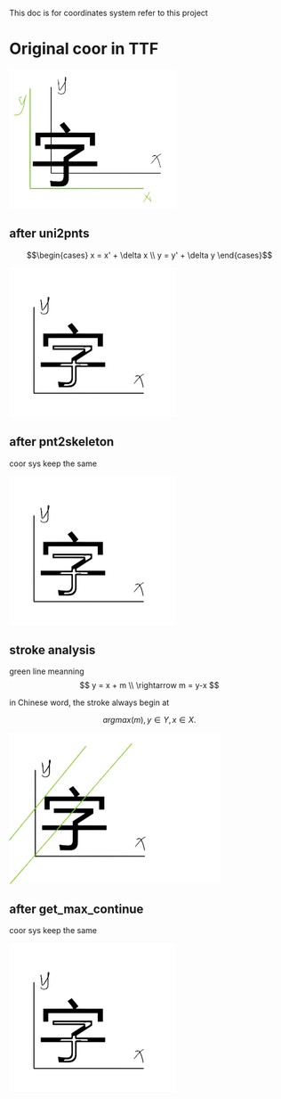 This doc is for coordinates system refer to this project

# Original coor in TTF

![ttf coor](./images/ttf_coor.png)

## after uni2pnts

$$\begin{cases}
x = x' + \delta x \\
y = y' + \delta y 
\end{cases}$$

![0base coor](images/0base_coor.png)

## after pnt2skeleton

coor sys keep the same

![0base coor](images/0base_coor.png)

## stroke analysis

green line meanning 
$$ 
    y = x + m \\
    \rightarrow m = y-x
$$

in Chinese word, the stroke always begin at

$$
    argmax(m), y \in Y, x \in X.
$$


![stroke analysis](images/stroke%20analysis.png)

## after get_max_continue

coor sys keep the same

![0base coor](images/0base_coor.png)


